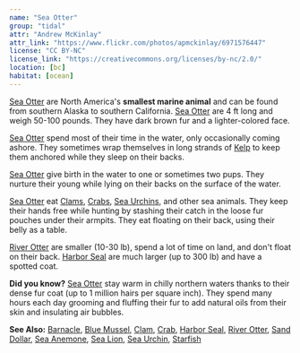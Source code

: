 ```yaml
---
name: "Sea Otter"
group: "tidal"
attr: "Andrew McKinlay"
attr_link: "https://www.flickr.com/photos/apmckinlay/6971576447"
license: "CC BY-NC"
license_link: "https://creativecommons.org/licenses/by-nc/2.0/"
location: [bc]
habitat: [ocean]
---
```

[Sea Otter](/animals/seaotter/) are North America's **smallest marine animal** and can be found from southern Alaska to southern California. [Sea Otter](/animals/seaotter/) are 4 ft long and weigh 50-100 pounds. They have dark brown fur and a lighter-colored face.

[Sea Otter](/animals/seaotter/) spend most of their time in the water, only occasionally coming ashore. They sometimes wrap themselves in long strands of [Kelp](/plants/kelp/) to keep them anchored while they sleep on their backs.

[Sea Otter](/animals/seaotter/) give birth in the water to one or sometimes two pups. They nurture their young while lying on their backs on the surface of the water.

[Sea Otter](/animals/seaotter/) eat [Clams](/animals/clam/), [Crabs](/animals/crab/), [Sea Urchins](/animals/seaurch/), and other sea animals. They keep their hands free while hunting by stashing their catch in the loose fur pouches under their armpits. They eat floating on their back, using their belly as a table.

[River Otter](/animals/rivotter/) are smaller (10-30 lb), spend a lot of time on land, and don't float on their back. [Harbor Seal](/animals/harbseal/) are much larger (up to 300 lb) and have a spotted coat.

**Did you know?** [Sea Otter](/animals/seaotter/) stay warm in chilly northern waters thanks to their dense fur coat (up to 1 million hairs per square inch).  They spend many hours each day grooming and fluffing their fur to add natural oils from their skin and insulating air bubbles.

<!-- generated, do not edit -->
**See Also:**
[Barnacle](/animals/barnacle/),
[Blue Mussel](/animals/blumussel/),
[Clam](/animals/clam/),
[Crab](/animals/crab/),
[Harbor Seal](/animals/harbseal/),
[River Otter](/animals/rivotter/),
[Sand Dollar](/animals/sandolr/),
[Sea Anemone](/animals/seaanem/),
[Sea Lion](/animals/sealion/),
[Sea Urchin](/animals/seaurch/),
[Starfish](/animals/starfish/)
